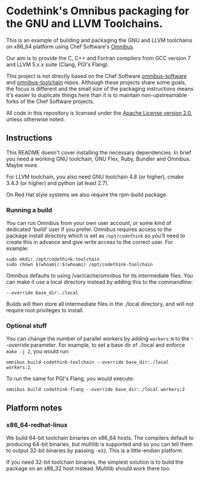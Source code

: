 # Codethink's Omnibus packaging for the GNU and LLVM Toolchains.

This is an example of building and packaging the GNU and LLVM toolchains
on x86_64 platform using Chef Software's [Omnibus](https://github.com/chef/omnibus/).

Our aim is to provide the C, C++ and Fortran compilers from GCC version 7 and
LLVM 5.x.x suite (Clang, PGI's Flang).

This project is not directly based on the Chef Software
[omnibus-software](https://github.com/chef/omnibus-software)
and [omnibus-toolchain](https://github.com/chef/omnibus-toolchain)
repos. Although these projects share some goals, the focus is different
and the small size of the packaging instructions means it's easier to
duplicate things here than it is to maintain non-upstreamable forks of
the Chef Software projects.

All code in this repository is licensed under the
[Apache License version 2.0](https://www.apache.org/licenses/LICENSE-2.0),
unless otherwise noted.

## Instructions

This README doesn't cover installing the necessary dependencies. In brief
you need a working GNU toolchain, GNU Flex, Ruby, Bundler and Omnibus. Maybe
more.

For LLVM toolchain, you also need GNU toolchain 4.8 (or higher), cmake 3.4.3
(or higher) and python (at least 2.7).

On Red Hat style systems we also require the rpm-build package.

### Running a build

You can run Omnibus from your own user account, or some kind of dedicated
'build' user if you prefer. Omnibus requires access to the package install
directory which is set as `/opt/codethink` so you'll need to create this
in advance and give write access to the correct user. For example:

    sudo mkdir /opt/codethink-toolchain
    sudo chown $(whoami):$(whoami) /opt/codethink-toolchain

Omnibus defaults to using /var/cache/omnibus for its intermediate files. You
can make it use a local directory instead by adding this to the commandline:

    --override base_dir:./local

Builds will then store all intermediate files in the ./local directory, and
will not require root privileges to install.

### Optional stuff

You can change the number of parallel workers by adding `workers:N` to the
--override parameter. For example, to set a base dir of ./local and enforce
`make -j 2`, you would run:

    omnibus build codethink-toolchain --override base_dir:./local workers:2

To run the same for PGI's Flang, you would execute:

    omnibus build codethink-flang --override base_dir:./local workers:2

## Platform notes

### x86_64-redhat-linux

We build 64-bit toolchain binaries on x86_64 hosts. The compilers default to
producing 64-bit binaries, but multilib is supported and so you can tell them
to output 32-bit binaries by passing `-m32`. This is a little-endian platform.

If you need 32-bit toolchain binaries, the simplest solution is to build the
package on an x86_32 host instead. Multilib should work there too.
